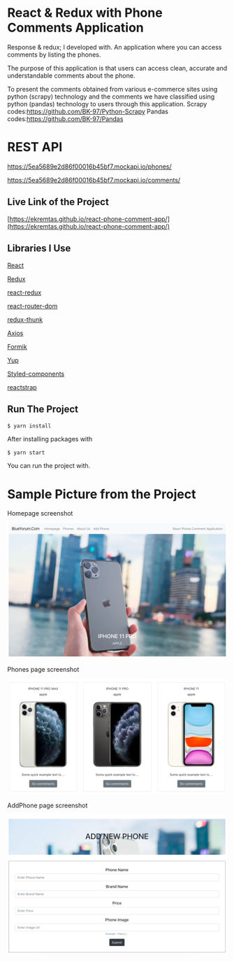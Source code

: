 # React & Redux with Phone Comments Application 

Response & redux; I developed with. An application where you can access comments by listing the phones.

The purpose of this application is that users can access clean, accurate and understandable comments about the phone.

To present the comments obtained from various e-commerce sites using python (scrapy) technology and the comments we have classified using python (pandas) technology to users through this application.
Scrapy codes:https://github.com/BK-97/Python-Scrapy
Pandas codes:https://github.com/BK-97/Pandas

# REST API 

https://5ea5689e2d86f00016b45bf7.mockapi.io/phones/

https://5ea5689e2d86f00016b45bf7.mockapi.io/comments/

## Live Link of the Project

[https://ekremtas.github.io/react-phone-comment-app/](https://ekremtas.github.io/react-phone-comment-app/)

## Libraries I Use
[React](https://www.npmjs.com/package/react)

[Redux](https://www.npmjs.com/package/redux)

[react-redux](https://www.npmjs.com/package/react-redux)

[react-router-dom](https://www.npmjs.com/package/react-router-dom)

[redux-thunk](https://www.npmjs.com/package/redux-thunk)

[Axios](https://www.npmjs.com/package/axios)

[Formik](https://jaredpalmer.com/formik/docs/overview)

[Yup](https://github.com/jquense/yup)

[Styled-components](https://www.styled-components.com/)

[reactstrap](https://www.npmjs.com/package/reactstrap)

## Run The Project
```
$ yarn install
```
After installing packages with

```
$ yarn start
```
You can run the project with.

# Sample Picture from the Project

Homepage screenshot

![](src/images/project_photo_1.png)

Phones page screenshot

![](src/images/project_photo_2.png)

AddPhone page screenshot

![](src/images/project_photo_3.png)

